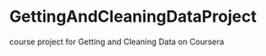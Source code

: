 GettingAndCleaningDataProject
=============================

course project for Getting and Cleaning Data on Coursera
